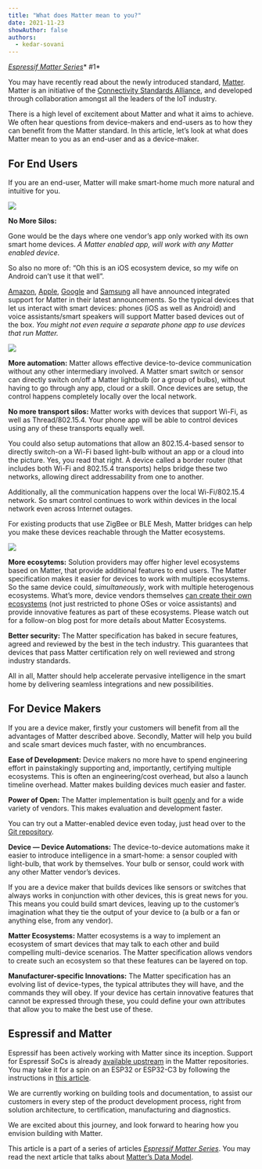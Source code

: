 ```yaml
---
title: "What does Matter mean to you?"
date: 2021-11-23
showAuthor: false
authors: 
  - kedar-sovani
---
```

[*Espressif Matter Series*](/matter-38ccf1d60bcd)* #1*

You may have recently read about the newly introduced standard, [Matter](https://medium.com/the-esp-journal/announcing-matter-previously-chip-on-esp32-84164316c0e3). Matter is an initiative of the [Connectivity Standards Alliance](http://csa-iot.org/), and developed through collaboration amongst all the leaders of the IoT industry.

There is a high level of excitement about Matter and what it aims to achieve. We often hear questions from device-makers and end-users as to how they can benefit from the Matter standard. In this article, let’s look at what does Matter mean to you as an end-user and as a device-maker.

## For End Users

If you are an end-user, Matter will make smart-home much more natural and intuitive for you.

![](https://miro.medium.com/v2/resize:fit:640/format:webp/1*fghJid9CmjlDKBcmtNmVBw.png)

__No More Silos:__ 

Gone would be the days where one vendor’s app only worked with its own smart home devices. *A Matter enabled app, will work with any Matter enabled device.*

So also no more of: “Oh this is an iOS ecosystem device, so my wife on Android can’t use it that well”.

[Amazon](https://developer.amazon.com/en-US/alexa/matter), [Apple](https://developer.apple.com/videos/play/wwdc2021/10298/), [Google](https://blog.google/products/google-nest/four-google-smart-home-updates-matter/) and [Samsung](https://news.samsung.com/global/samsung-smartthings-integrates-matter-into-ecosystem-bringing-matter-device-control-to-multiple-samsung-products) all have announced integrated support for Matter in their latest announcements. So the typical devices that let us interact with smart devices: phones (iOS as well as Android) and voice assistants/smart speakers will support Matter based devices out of the box. *You might not even require a separate phone app to use devices that run Matter.*

![](https://miro.medium.com/v2/resize:fit:640/format:webp/1*LpSUQAXVN6W_9bveO26CRA.png)

__More automation:__  Matter allows effective device-to-device communication without any other intermediary involved. A Matter smart switch or sensor can directly switch on/off a Matter lightbulb (or a group of bulbs), without having to go through any app, cloud or a skill. Once devices are setup, the control happens completely locally over the local network.

__No more transport silos:__ Matter works with devices that support Wi-Fi, as well as Thread/802.15.4. Your phone app will be able to control devices using any of these transports equally well.

You could also setup automations that allow an 802.15.4-based sensor to directly switch-on a Wi-Fi based light-bulb without an app or a cloud into the picture. Yes, you read that right. A device called a border router (that includes both Wi-Fi and 802.15.4 transports) helps bridge these two networks, allowing direct addressability from one to another.

Additionally, all the communication happens over the local Wi-Fi/802.15.4 network. So smart control continues to work within devices in the local network even across Internet outages.

For existing products that use ZigBee or BLE Mesh, Matter bridges can help you make these devices reachable through the Matter ecosystems.

![](https://miro.medium.com/v2/resize:fit:640/format:webp/1*j0QE9Jq1JsuEebbmMh8Nuw.png)

__More ecosytems:__  Solution providers may offer higher level ecosystems based on Matter, that provide additional features to end users. The Matter specification makes it easier for devices to work with multiple ecosystems. So the same device could, *simultaneously*, work with multiple heterogenous ecosystems. What’s more, device vendors themselves [can create their own ecosystems](/matter-multi-admin-identifiers-and-fabrics-a291371af365) (not just restricted to phone OSes or voice assistants) and provide innovative features as part of these ecosystems. Please watch out for a follow-on blog post for more details about Matter Ecosystems.

__Better security:__ The Matter specification has baked in secure features, agreed and reviewed by the best in the tech industry. This guarantees that devices that pass Matter certification rely on well reviewed and strong industry standards.

All in all, Matter should help accelerate pervasive intelligence in the smart home by delivering seamless integrations and new possibilities.

## For Device Makers

If you are a device maker, firstly your customers will benefit from all the advantages of Matter described above. Secondly, Matter will help you build and scale smart devices much faster, with no encumbrances.

__Ease of Development:__ Device makers no more have to spend engineering effort in painstakingly supporting and, importantly, certifying multiple ecosystems. This is often an engineering/cost overhead, but also a launch timeline overhead. Matter makes building devices much easier and faster.

__Power of Open:__  The Matter implementation is built [openly](https://github.com/project-chip/connectedhomeip) and for a wide variety of vendors. This makes evaluation and development faster.

You can try out a Matter-enabled device even today, just head over to the [Git repository](https://github.com/project-chip/connectedhomeip/tree/master/examples/all-clusters-app/esp32).

__Device — Device Automations:__  The device-to-device automations make it easier to introduce intelligence in a smart-home: a sensor coupled with light-bulb, that work by themselves. Your bulb or sensor, could work with any other Matter vendor’s devices.

If you are a device maker that builds devices like sensors or switches that always works in conjunction with other devices, this is great news for you. This means you could build smart devices, leaving up to the customer’s imagination what they tie the output of your device to (a bulb or a fan or anything else, from any vendor).

__Matter Ecosystems:__  Matter ecosystems is a way to implement an ecosystem of smart devices that may talk to each other and build compelling multi-device scenarios. The Matter specification allows vendors to create such an ecosystem so that these features can be layered on top.

__Manufacturer-specific Innovations:__  The Matter specification has an evolving list of device-types, the typical attributes they will have, and the commands they will obey. If your device has certain innovative features that cannot be expressed through these, you could define your own attributes that allow you to make the best use of these.

## Espressif and Matter

Espressif has been actively working with Matter since its inception. Support for Espressif SoCs is already [available upstream](https://github.com/project-chip/connectedhomeip/tree/master/examples/all-clusters-app/esp32) in the Matter repositories. You may take it for a spin on an ESP32 or ESP32-C3 by following the instructions in [this article](/announcing-matter-previously-chip-on-esp32-84164316c0e3#gettingstarted).

We are currently working on building tools and documentation, to assist our customers in every step of the product development process, right from solution architecture, to certification, manufacturing and diagnostics.

We are excited about this journey, and look forward to hearing how you envision building with Matter.

This article is a part of a series of articles [*Espressif Matter Series*](/matter-38ccf1d60bcd). You may read the next article that talks about [Matter’s Data Model](/matter-clusters-attributes-commands-82b8ec1640a0).
